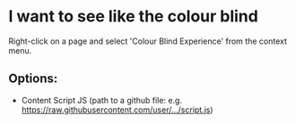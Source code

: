 # I want to see like the colour blind

Right-click on a page and select 'Colour Blind Experience' from the context menu.

## Options:
- Content Script JS (path to a github file: e.g. https://raw.githubusercontent.com/user/.../script.js)

